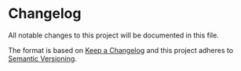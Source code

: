 # Changelog

All notable changes to this project will be documented in this file.

The format is based on [Keep a Changelog](https://keepachangelog.com/en/0.3.0/) and this project adheres to [Semantic Versioning](https://semver.org/spec/v2.0.0.html).
